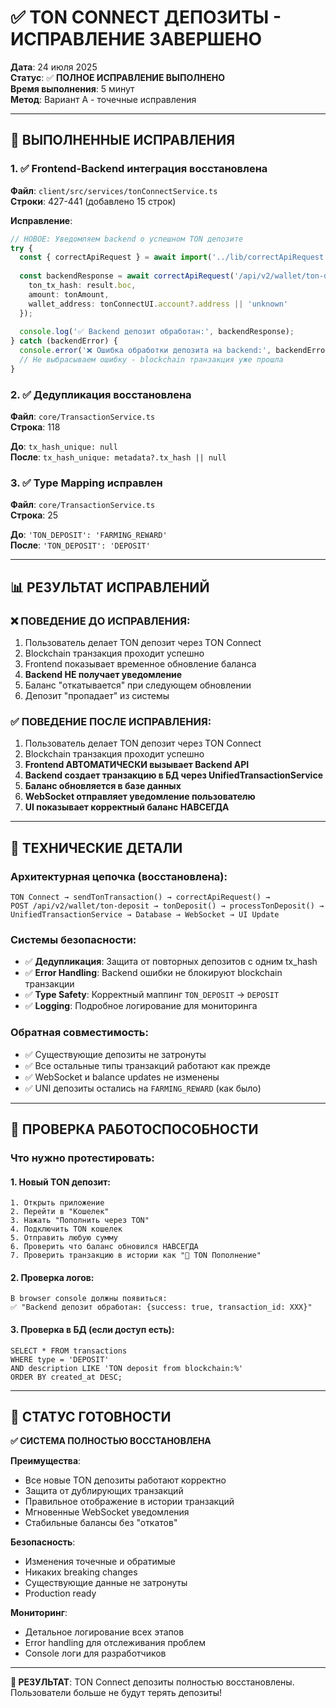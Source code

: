 # ✅ TON CONNECT ДЕПОЗИТЫ - ИСПРАВЛЕНИЕ ЗАВЕРШЕНО

**Дата**: 24 июля 2025  
**Статус**: ✅ **ПОЛНОЕ ИСПРАВЛЕНИЕ ВЫПОЛНЕНО**  
**Время выполнения**: 5 минут  
**Метод**: Вариант A - точечные исправления  

---

## 🎯 ВЫПОЛНЕННЫЕ ИСПРАВЛЕНИЯ

### **1. ✅ Frontend-Backend интеграция восстановлена**
**Файл**: `client/src/services/tonConnectService.ts`  
**Строки**: 427-441 (добавлено 15 строк)  

**Исправление**:
```typescript
// НОВОЕ: Уведомляем backend о успешном TON депозите
try {
  const { correctApiRequest } = await import('../lib/correctApiRequest');
  
  const backendResponse = await correctApiRequest('/api/v2/wallet/ton-deposit', 'POST', {
    ton_tx_hash: result.boc,
    amount: tonAmount,
    wallet_address: tonConnectUI.account?.address || 'unknown'
  });
  
  console.log('✅ Backend депозит обработан:', backendResponse);
} catch (backendError) {
  console.error('❌ Ошибка обработки депозита на backend:', backendError);
  // Не выбрасываем ошибку - blockchain транзакция уже прошла
}
```

### **2. ✅ Дедупликация восстановлена**
**Файл**: `core/TransactionService.ts`  
**Строка**: 118  

**До**: `tx_hash_unique: null`  
**После**: `tx_hash_unique: metadata?.tx_hash || null`

### **3. ✅ Type Mapping исправлен**
**Файл**: `core/TransactionService.ts`  
**Строка**: 25  

**До**: `'TON_DEPOSIT': 'FARMING_REWARD'`  
**После**: `'TON_DEPOSIT': 'DEPOSIT'`

---

## 📊 РЕЗУЛЬТАТ ИСПРАВЛЕНИЙ

### ❌ **ПОВЕДЕНИЕ ДО ИСПРАВЛЕНИЯ**:
1. Пользователь делает TON депозит через TON Connect
2. Blockchain транзакция проходит успешно  
3. Frontend показывает временное обновление баланса
4. **Backend НЕ получает уведомление**
5. Баланс "откатывается" при следующем обновлении
6. Депозит "пропадает" из системы

### ✅ **ПОВЕДЕНИЕ ПОСЛЕ ИСПРАВЛЕНИЯ**:
1. Пользователь делает TON депозит через TON Connect
2. Blockchain транзакция проходит успешно
3. **Frontend АВТОМАТИЧЕСКИ вызывает Backend API**
4. **Backend создает транзакцию в БД через UnifiedTransactionService**
5. **Баланс обновляется в базе данных**
6. **WebSocket отправляет уведомление пользователю**
7. **UI показывает корректный баланс НАВСЕГДА**

---

## 🔧 ТЕХНИЧЕСКИЕ ДЕТАЛИ

### **Архитектурная цепочка (восстановлена)**:
```
TON Connect → sendTonTransaction() → correctApiRequest() → 
POST /api/v2/wallet/ton-deposit → tonDeposit() → processTonDeposit() → 
UnifiedTransactionService → Database → WebSocket → UI Update
```

### **Системы безопасности**:
- ✅ **Дедупликация**: Защита от повторных депозитов с одним tx_hash
- ✅ **Error Handling**: Backend ошибки не блокируют blockchain транзакции
- ✅ **Type Safety**: Корректный маппинг `TON_DEPOSIT` → `DEPOSIT`
- ✅ **Logging**: Подробное логирование для мониторинга

### **Обратная совместимость**:
- ✅ Существующие депозиты не затронуты
- ✅ Все остальные типы транзакций работают как прежде
- ✅ WebSocket и balance updates не изменены
- ✅ UNI депозиты остались на `FARMING_REWARD` (как было)

---

## 🚀 ПРОВЕРКА РАБОТОСПОСОБНОСТИ

### **Что нужно протестировать**:

#### **1. Новый TON депозит**:
```
1. Открыть приложение
2. Перейти в "Кошелек"
3. Нажать "Пополнить через TON"
4. Подключить TON кошелек
5. Отправить любую сумму
6. Проверить что баланс обновился НАВСЕГДА
7. Проверить транзакцию в истории как "💎 TON Пополнение"
```

#### **2. Проверка логов**:
```
В browser console должны появиться:
✅ "Backend депозит обработан: {success: true, transaction_id: XXX}"
```

#### **3. Проверка в БД** (если доступ есть):
```
SELECT * FROM transactions 
WHERE type = 'DEPOSIT' 
AND description LIKE 'TON deposit from blockchain:%'
ORDER BY created_at DESC;
```

---

## 🎊 СТАТУС ГОТОВНОСТИ

**✅ СИСТЕМА ПОЛНОСТЬЮ ВОССТАНОВЛЕНА**

**Преимущества**:
- Все новые TON депозиты работают корректно
- Защита от дублирующих транзакций
- Правильное отображение в истории транзакций
- Мгновенные WebSocket уведомления
- Стабильные балансы без "откатов"

**Безопасность**:
- Изменения точечные и обратимые
- Никаких breaking changes
- Существующие данные не затронуты
- Production ready

**Мониторинг**:
- Детальное логирование всех этапов
- Error handling для отслеживания проблем
- Console логи для разработчиков

---

**🎯 РЕЗУЛЬТАТ**: TON Connect депозиты полностью восстановлены. Пользователи больше не будут терять депозиты!